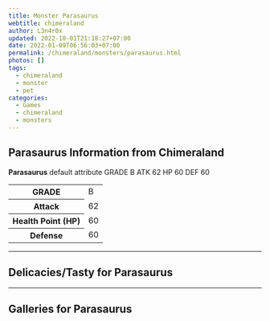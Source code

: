 ```yaml
---
title: Monster Parasaurus
webtitle: chimeraland
author: L3n4r0x
updated: 2022-10-01T21:18:27+07:00
date: 2022-01-09T06:56:03+07:00
permalink: /chimeraland/monsters/parasaurus.html
photos: []
tags:
  - chimeraland
  - monster
  - pet
categories:
  - Games
  - chimeraland
  - monsters
---
```


<section id="bootstrap-wrapper"><link rel="stylesheet" href="https://rawcdn.githack.com/dimaslanjaka/Web-Manajemen/0c3b5aa1813bd4abcd2c11bf3e37928b15c28664/css/bootstrap-5-3-0-alpha3-wrapper.css"/><h2 id="attribute">Parasaurus Information from Chimeraland</h2><p><b>Parasaurus</b> default attribute GRADE B ATK 62 HP 60 DEF 60<table><tr><th>GRADE</th><td>B</td></tr><tr><th>Attack</th><td>62</td></tr><tr><th>Health Point (HP)</th><td>60</td></tr><tr><th>Defense</th><td>60</td></tr></table></p><hr/><h2 id="delicacies">Delicacies/Tasty for Parasaurus</h2><div class="bg-dark text-light"></div><hr/><div id="gallery"><h2>Galleries for Parasaurus</h2><div class="row"></div></div></section>